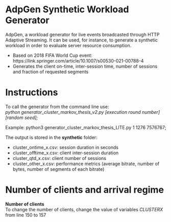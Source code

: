 # AdpGen Synthetic Workload Generator
AdpGen, a workload generator for live events broadcasted through HTTP Adaptive Streaming. It can be used, for instance, to generate a synthetic workload in order to evaluate server resource consumption.

<ul>
<li>Based on 2018 FIFA World Cup event: https://link.springer.com/article/10.1007/s00530-021-00788-4</li>
<li>Generates the client on-time, inter-session time, number of sessions and fraction of requested segments</li>
</ul>
  
<h1>Instructions</h1>
<p>To call the generator from the command line use:<br /> 
<i>python generator_cluster_markov_thesis_v2.py [execution round number] [random seed];</i></p>
<p>
Example: python3 generator_cluster_markov_thesis_LITE.py 1 1276 7576767;<br />
</p>
<p>
The output is stored in the <b>synthetic</b> folder:
<ul>
<li>cluster_ontime_x.csv: session duration in seconds</li>
<li>cluster_offtime_x.csv: client inter-session duration</li>
<li>cluster_qtd_x.csv: client number of sessions</li>
<li>cluster_other_x.csv: performance metrics (average bitrate, number of bytes, number of segments of each bitrate)</li>
</ul>
</p>
  
<h1>Number of clients and arrival regime</h1>

<p>
<b>Number of clients</b><br/>
To change the number of clients, change the value of variables <i>CLUSTERX</i> from line 150 to 157
</p>
